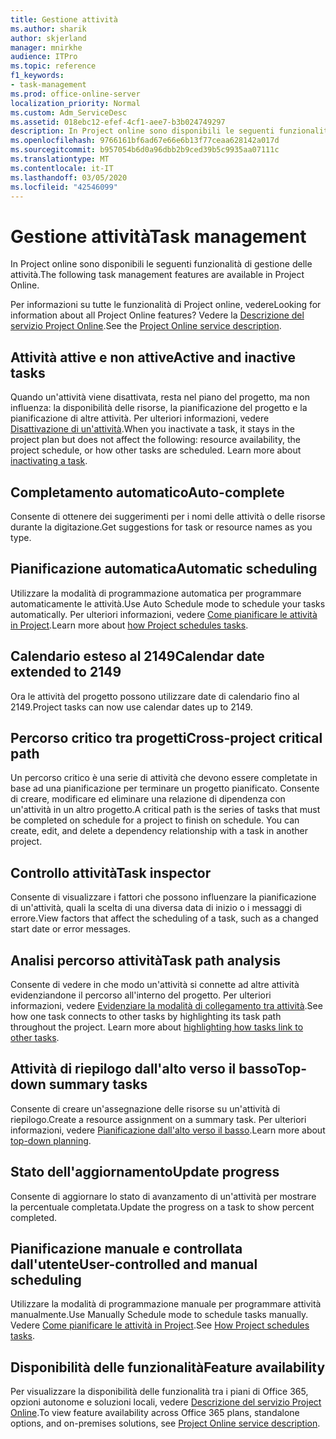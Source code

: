 ```yaml
---
title: Gestione attività
ms.author: sharik
author: skjerland
manager: mnirkhe
audience: ITPro
ms.topic: reference
f1_keywords:
- task-management
ms.prod: office-online-server
localization_priority: Normal
ms.custom: Adm_ServiceDesc
ms.assetid: 018ebc12-efef-4cf1-aee7-b3b024749297
description: In Project online sono disponibili le seguenti funzionalità di gestione delle attività.
ms.openlocfilehash: 9766161bf6ad67e66e6b13f77ceaa628142a017d
ms.sourcegitcommit: b957054b6d0a96dbb2b9ced39b5c9935aa07111c
ms.translationtype: MT
ms.contentlocale: it-IT
ms.lasthandoff: 03/05/2020
ms.locfileid: "42546099"
---
```

# <a name="task-management"></a><span data-ttu-id="3e7fc-103">Gestione attività</span><span class="sxs-lookup"><span data-stu-id="3e7fc-103">Task management</span></span>

<span data-ttu-id="3e7fc-104">In Project online sono disponibili le seguenti funzionalità di gestione delle attività.</span><span class="sxs-lookup"><span data-stu-id="3e7fc-104">The following task management features are available in Project Online.</span></span>
  
<span data-ttu-id="3e7fc-105">Per informazioni su tutte le funzionalità di Project online, vedere</span><span class="sxs-lookup"><span data-stu-id="3e7fc-105">Looking for information about all Project Online features?</span></span> <span data-ttu-id="3e7fc-106">Vedere la [Descrizione del servizio Project Online](project-online-service-description.md).</span><span class="sxs-lookup"><span data-stu-id="3e7fc-106">See the [Project Online service description](project-online-service-description.md).</span></span>
  
## <a name="active-and-inactive-tasks"></a><span data-ttu-id="3e7fc-107">Attività attive e non attive</span><span class="sxs-lookup"><span data-stu-id="3e7fc-107">Active and inactive tasks</span></span>

<span data-ttu-id="3e7fc-p102">Quando un'attività viene disattivata, resta nel piano del progetto, ma non influenza: la disponibilità delle risorse, la pianificazione del progetto e la pianificazione di altre attività. Per ulteriori informazioni, vedere [Disattivazione di un'attività](https://go.microsoft.com/fwlink/p/?LinkId=271335).</span><span class="sxs-lookup"><span data-stu-id="3e7fc-p102">When you inactivate a task, it stays in the project plan but does not affect the following: resource availability, the project schedule, or how other tasks are scheduled. Learn more about [inactivating a task](https://go.microsoft.com/fwlink/p/?LinkId=271335).</span></span>
  
## <a name="auto-complete"></a><span data-ttu-id="3e7fc-110">Completamento automatico</span><span class="sxs-lookup"><span data-stu-id="3e7fc-110">Auto-complete</span></span>

<span data-ttu-id="3e7fc-111">Consente di ottenere dei suggerimenti per i nomi delle attività o delle risorse durante la digitazione.</span><span class="sxs-lookup"><span data-stu-id="3e7fc-111">Get suggestions for task or resource names as you type.</span></span> 
  
## <a name="automatic-scheduling"></a><span data-ttu-id="3e7fc-112">Pianificazione automatica</span><span class="sxs-lookup"><span data-stu-id="3e7fc-112">Automatic scheduling</span></span>

<span data-ttu-id="3e7fc-113">Utilizzare la modalità di programmazione automatica per programmare automaticamente le attività.</span><span class="sxs-lookup"><span data-stu-id="3e7fc-113">Use Auto Schedule mode to schedule your tasks automatically.</span></span> <span data-ttu-id="3e7fc-114">Per ulteriori informazioni, vedere [Come pianificare le attività in Project](https://go.microsoft.com/fwlink/p/?LinkId=271331).</span><span class="sxs-lookup"><span data-stu-id="3e7fc-114">Learn more about [how Project schedules tasks](https://go.microsoft.com/fwlink/p/?LinkId=271331).</span></span> 
  
## <a name="calendar-date-extended-to-2149"></a><span data-ttu-id="3e7fc-115">Calendario esteso al 2149</span><span class="sxs-lookup"><span data-stu-id="3e7fc-115">Calendar date extended to 2149</span></span>

<span data-ttu-id="3e7fc-116">Ora le attività del progetto possono utilizzare date di calendario fino al 2149.</span><span class="sxs-lookup"><span data-stu-id="3e7fc-116">Project tasks can now use calendar dates up to 2149.</span></span> 
  
## <a name="cross-project-critical-path"></a><span data-ttu-id="3e7fc-117">Percorso critico tra progetti</span><span class="sxs-lookup"><span data-stu-id="3e7fc-117">Cross-project critical path</span></span>

<span data-ttu-id="3e7fc-p104">Un percorso critico è una serie di attività che devono essere completate in base ad una pianificazione per terminare un progetto pianificato. Consente di creare, modificare ed eliminare una relazione di dipendenza con un'attività in un altro progetto.</span><span class="sxs-lookup"><span data-stu-id="3e7fc-p104">A critical path is the series of tasks that must be completed on schedule for a project to finish on schedule. You can create, edit, and delete a dependency relationship with a task in another project.</span></span> 
  
## <a name="task-inspector"></a><span data-ttu-id="3e7fc-120">Controllo attività</span><span class="sxs-lookup"><span data-stu-id="3e7fc-120">Task inspector</span></span>

<span data-ttu-id="3e7fc-121">Consente di visualizzare i fattori che possono influenzare la pianificazione di un'attività, quali la scelta di una diversa data di inizio o i messaggi di errore.</span><span class="sxs-lookup"><span data-stu-id="3e7fc-121">View factors that affect the scheduling of a task, such as a changed start date or error messages.</span></span>
  
## <a name="task-path-analysis"></a><span data-ttu-id="3e7fc-122">Analisi percorso attività</span><span class="sxs-lookup"><span data-stu-id="3e7fc-122">Task path analysis</span></span>

<span data-ttu-id="3e7fc-p105">Consente di vedere in che modo un'attività si connette ad altre attività evidenziandone il percorso all'interno del progetto. Per ulteriori informazioni, vedere [Evidenziare la modalità di collegamento tra attività](https://go.microsoft.com/fwlink/p/?LinkId=271345).</span><span class="sxs-lookup"><span data-stu-id="3e7fc-p105">See how one task connects to other tasks by highlighting its task path throughout the project. Learn more about [highlighting how tasks link to other tasks](https://go.microsoft.com/fwlink/p/?LinkId=271345).</span></span>
  
## <a name="top-down-summary-tasks"></a><span data-ttu-id="3e7fc-125">Attività di riepilogo dall'alto verso il basso</span><span class="sxs-lookup"><span data-stu-id="3e7fc-125">Top-down summary tasks</span></span>

<span data-ttu-id="3e7fc-126">Consente di creare un'assegnazione delle risorse su un'attività di riepilogo.</span><span class="sxs-lookup"><span data-stu-id="3e7fc-126">Create a resource assignment on a summary task.</span></span> <span data-ttu-id="3e7fc-127">Per ulteriori informazioni, vedere [Pianificazione dall'alto verso il basso](https://go.microsoft.com/fwlink/p/?LinkId=271333).</span><span class="sxs-lookup"><span data-stu-id="3e7fc-127">Learn more about [top-down planning](https://go.microsoft.com/fwlink/p/?LinkId=271333).</span></span>
  
## <a name="update-progress"></a><span data-ttu-id="3e7fc-128">Stato dell'aggiornamento</span><span class="sxs-lookup"><span data-stu-id="3e7fc-128">Update progress</span></span>

<span data-ttu-id="3e7fc-129">Consente di aggiornare lo stato di avanzamento di un'attività per mostrare la percentuale completata.</span><span class="sxs-lookup"><span data-stu-id="3e7fc-129">Update the progress on a task to show percent completed.</span></span>
  
## <a name="user-controlled-and-manual-scheduling"></a><span data-ttu-id="3e7fc-130">Pianificazione manuale e controllata dall'utente</span><span class="sxs-lookup"><span data-stu-id="3e7fc-130">User-controlled and manual scheduling</span></span>

<span data-ttu-id="3e7fc-131">Utilizzare la modalità di programmazione manuale per programmare attività manualmente.</span><span class="sxs-lookup"><span data-stu-id="3e7fc-131">Use Manually Schedule mode to schedule tasks manually.</span></span> <span data-ttu-id="3e7fc-132">Vedere [Come pianificare le attività in Project](https://go.microsoft.com/fwlink/p/?LinkId=271331).</span><span class="sxs-lookup"><span data-stu-id="3e7fc-132">See [How Project schedules tasks](https://go.microsoft.com/fwlink/p/?LinkId=271331).</span></span>
  
## <a name="feature-availability"></a><span data-ttu-id="3e7fc-133">Disponibilità delle funzionalità</span><span class="sxs-lookup"><span data-stu-id="3e7fc-133">Feature availability</span></span>

<span data-ttu-id="3e7fc-134">Per visualizzare la disponibilità delle funzionalità tra i piani di Office 365, opzioni autonome e soluzioni locali, vedere [Descrizione del servizio Project Online](project-online-service-description.md).</span><span class="sxs-lookup"><span data-stu-id="3e7fc-134">To view feature availability across Office 365 plans, standalone options, and on-premises solutions, see [Project Online service description](project-online-service-description.md).</span></span>
  